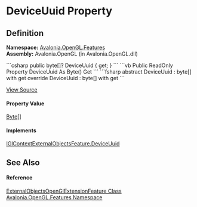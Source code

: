 # DeviceUuid Property




## Definition
**Namespace:** <a href="N_Avalonia_OpenGL_Features">Avalonia.OpenGL.Features</a>  
**Assembly:** Avalonia.OpenGL (in Avalonia.OpenGL.dll)

<Tabs groupId="api-code-preview">
<TabItem value="csharp" label="C#">
```csharp
public byte[]? DeviceUuid { get; }
```
</TabItem>
<TabItem value="vb" label="VB">
```vb
Public ReadOnly Property DeviceUuid As Byte()
	Get
```
</TabItem>
<TabItem value="fsharp" label="F#">
```fsharp
abstract DeviceUuid : byte[] with get
override DeviceUuid : byte[] with get
```
</TabItem>
</Tabs>



<a href="https://github.com/AvaloniaUI/Avalonia/tree/master/src/Avalonia.OpenGL/Features/ExternalObjectsOpenGlExtensionFeature.cs#L213" title="View the source code">View Source</a>



#### Property Value
<a href="https://learn.microsoft.com/dotnet/api/system.byte" target="_blank" rel="noopener noreferrer">Byte</a>[]

#### Implements
<a href="P_Avalonia_OpenGL_IGlContextExternalObjectsFeature_DeviceUuid">IGlContextExternalObjectsFeature.DeviceUuid</a>  


## See Also


#### Reference
<a href="T_Avalonia_OpenGL_Features_ExternalObjectsOpenGlExtensionFeature">ExternalObjectsOpenGlExtensionFeature Class</a>  
<a href="N_Avalonia_OpenGL_Features">Avalonia.OpenGL.Features Namespace</a>  

